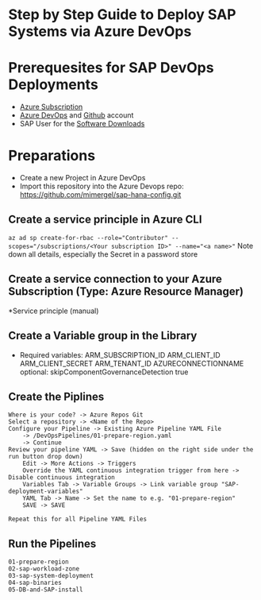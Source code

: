 # Step by Step Guide to Deploy SAP Systems via Azure DevOps

# Prerequesites for SAP DevOps Deployments
* [Azure Subscription](https://portal.azure.com/) 
* [Azure DevOps](http://dev.azure.com/) and [Github](http://github.com/) account
* SAP User for the [Software Downloads](https://launchpad.support.sap.com/)

# Preparations
* Create a new Project in Azure DevOps
* Import this repository into the Azure Devops repo: https://github.com/mimergel/sap-hana-config.git

## Create a service principle in Azure CLI
`az ad sp create-for-rbac --role="Contributor" --scopes="/subscriptions/<Your subscription ID>" --name="<a name>"`
Note down all details, especially the Secret in a password store

## Create a service connection to your Azure Subscription (Type: Azure Resource Manager)
*Service principle (manual)

## Create a Variable group in the Library 
* Required variables:
    ARM_SUBSCRIPTION_ID
    ARM_CLIENT_ID
    ARM_CLIENT_SECRET
    ARM_TENANT_ID
    AZURECONNECTIONNAME
    optional:   skipComponentGovernanceDetection    true

## Create the Piplines
    Where is your code? -> Azure Repos Git
    Select a repository -> <Name of the Repo>
    Configure your Pipeline -> Existing Azure Pipeline YAML File 
        -> /DevOpsPipelines/01-prepare-region.yaml
        -> Continue
    Review your pipeline YAML -> Save (hidden on the right side under the run button drop down)
        Edit -> More Actions -> Triggers
        Override the YAML continuous integration trigger from here -> Disable continuous integration
        Variables Tab -> Variable Groups -> Link variable group "SAP-deployment-variables"
        YAML Tab -> Name -> Set the name to e.g. "01-prepare-region"
        SAVE -> SAVE

    Repeat this for all Pipeline YAML Files

## Run the Pipelines
    01-prepare-region
    02-sap-workload-zone
    03-sap-system-deployment
    04-sap-binaries
    05-DB-and-SAP-install


